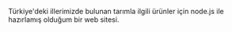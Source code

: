 Türkiye'deki illerimizde bulunan tarımla ilgili ürünler için  node.js ile hazırlamış olduğum bir web sitesi.
